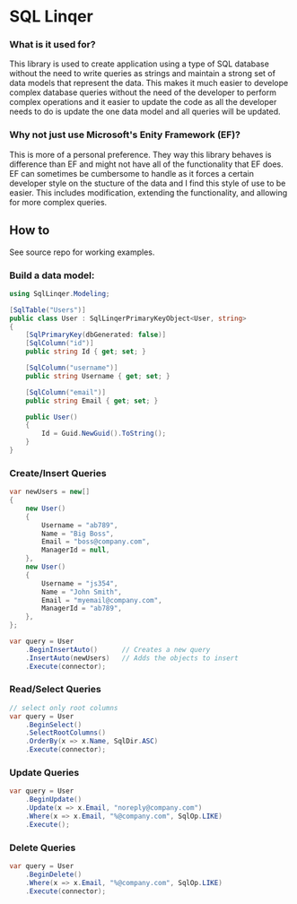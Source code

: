 # SQL Linqer

### What is it used for?

This library is used to create application using a type of SQL database without the need to write queries as strings and maintain a strong set of data models that represent the data. This makes it much easier to develope complex database queries without the need of the developer to perform complex operations and it easier to update the code as all the developer needs to do is update the one data model and all queries will be updated.

### Why not just use Microsoft's Enity Framework (EF)?

This is more of a personal preference. They way this library behaves is difference than EF and might not have all of the functionality that EF does. EF can sometimes be cumbersome to handle as it forces a certain developer style on the stucture of the data and I find this style of use to be easier. This includes modification, extending the functionality, and allowing for more complex queries.

## How to

See source repo for working examples.

### Build a data model:

```C#
using SqlLinqer.Modeling;

[SqlTable("Users")]
public class User : SqlLinqerPrimaryKeyObject<User, string>
{
    [SqlPrimaryKey(dbGenerated: false)]
    [SqlColumn("id")]
    public string Id { get; set; }

    [SqlColumn("username")]
    public string Username { get; set; }

    [SqlColumn("email")]
    public string Email { get; set; }

    public User()
    {
        Id = Guid.NewGuid().ToString();
    }
}
```

### Create/Insert Queries
```C#
var newUsers = new[] 
{
    new User()
    {
        Username = "ab789",
        Name = "Big Boss",
        Email = "boss@company.com",
        ManagerId = null,
    },
    new User()
    {
        Username = "js354",
        Name = "John Smith",
        Email = "myemail@company.com",
        ManagerId = "ab789",
    },
};

var query = User
    .BeginInsertAuto()      // Creates a new query
    .InsertAuto(newUsers)   // Adds the objects to insert
    .Execute(connector);
```

### Read/Select Queries
```C#
// select only root columns
var query = User
    .BeginSelect()
    .SelectRootColumns()
    .OrderBy(x => x.Name, SqlDir.ASC)
    .Execute(connector);
```

### Update Queries
```C#
var query = User
    .BeginUpdate()
    .Update(x => x.Email, "noreply@company.com")
    .Where(x => x.Email, "%@company.com", SqlOp.LIKE)
    .Execute();
```

### Delete Queries
```C#
var query = User
    .BeginDelete()
    .Where(x => x.Email, "%@company.com", SqlOp.LIKE)
    .Execute(connector);
```